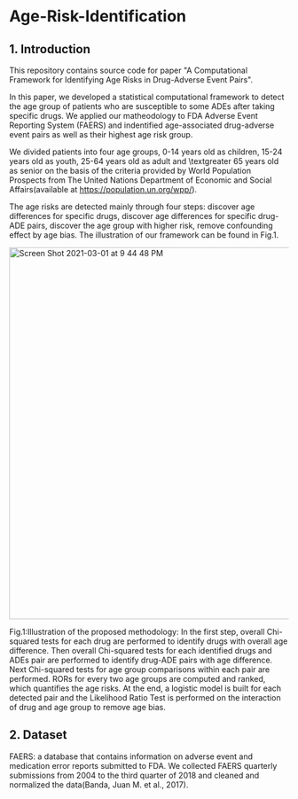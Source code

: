 # Age-Risk-Identification
## 1. Introduction
This repository contains source code for paper "A Computational Framework for Identifying Age Risks in Drug-Adverse Event Pairs".

In this paper, we developed a statistical computational framework to detect the age group of patients who are susceptible to some ADEs after taking specific drugs. We applied our matheodology to FDA Adverse Event Reporting System (FAERS) and indentified age-associated drug-adverse event pairs as well as their highest age risk group.

We divided patients into four age groups, 0-14 years old as children, 15-24 years old as youth, 25-64 years old as adult and \textgreater 65 years old as senior on the basis of the criteria provided by World Population Prospects from The United Nations Department of Economic and Social Affairs(available at https://population.un.org/wpp/).

The age risks are detected mainly through four steps: discover age differences for specific drugs, discover age differences for specific drug-ADE pairs, discover the age group with higher risk, remove confounding effect by age bias. The illustration of our framework can be found in Fig.1.

<img width="671" alt="Screen Shot 2021-03-01 at 9 44 48 PM" src="https://user-images.githubusercontent.com/79823323/110710818-8800d700-81cc-11eb-888c-2a79d36e6643.png">

Fig.1:Illustration of the proposed methodology: In the first step, overall Chi-squared tests for each drug are performed to identify drugs with overall age difference. Then overall Chi-squared tests for each identified drugs and ADEs pair are performed to identify drug-ADE pairs with age difference. Next Chi-squared tests for age group comparisons within each pair are performed. RORs for every two age groups are computed and ranked, which quantifies the age risks. At the end, a logistic model is built for each detected pair and the Likelihood Ratio Test is performed on the interaction of drug and age group to remove age bias.

## 2. Dataset
FAERS: a database that contains information on adverse event and medication error reports submitted to FDA. We collected FAERS quarterly submissions from 2004 to the third quarter of 2018 and cleaned and normalized the data(Banda, Juan M. et al., 2017).



